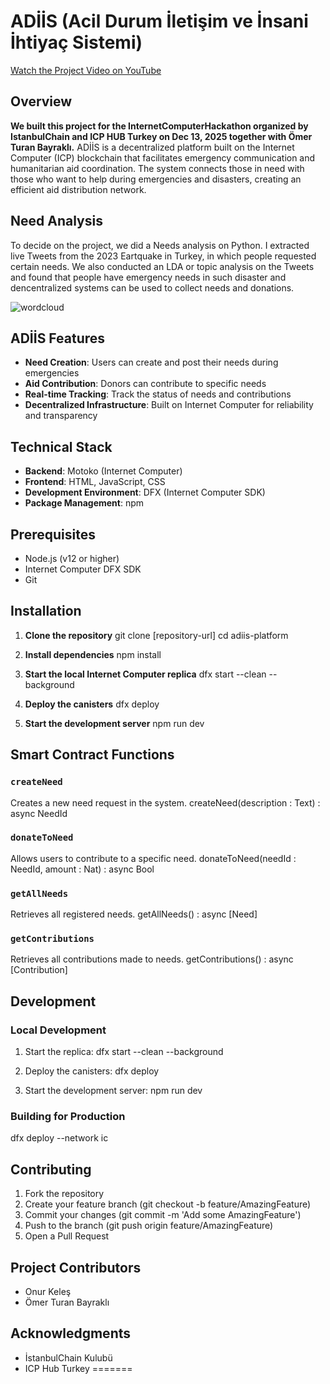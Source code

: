 # ADİİS (Acil Durum İletişim ve İnsani İhtiyaç Sistemi)

[Watch the Project Video on YouTube](https://www.youtube.com/watch?v=QLg1fjdluqc)



## Overview
**We built this project for the InternetComputerHackathon organized by IstanbulChain and ICP HUB Turkey on Dec 13, 2025 together with Ömer Turan Bayraklı.** ADİİS is a decentralized platform built on the Internet Computer (ICP) blockchain that facilitates emergency communication and humanitarian aid coordination. The system connects those in need with those who want to help during emergencies and disasters, creating an efficient aid distribution network.

## Need Analysis 
To decide on the project, we did a Needs analysis on Python. I extracted live Tweets from the 2023 Eartquake in Turkey, in which people requested certain needs. We also conducted an LDA or topic analysis on the Tweets and found that people have emergency needs in such disaster and dencentralized systems can be used to collect needs and donations.

![wordcloud](https://github.com/user-attachments/assets/2b2b23b4-ed48-4ce6-957d-1704e31454fb)

## ADİİS Features
- **Need Creation**: Users can create and post their needs during emergencies
- **Aid Contribution**: Donors can contribute to specific needs
- **Real-time Tracking**: Track the status of needs and contributions
- **Decentralized Infrastructure**: Built on Internet Computer for reliability and transparency

## Technical Stack
- **Backend**: Motoko (Internet Computer)
- **Frontend**: HTML, JavaScript, CSS
- **Development Environment**: DFX (Internet Computer SDK)
- **Package Management**: npm

## Prerequisites
- Node.js (v12 or higher)
- Internet Computer DFX SDK
- Git

## Installation

1. **Clone the repository**
git clone [repository-url]
cd adiis-platform

2. **Install dependencies**
npm install

3. **Start the local Internet Computer replica**
dfx start --clean --background

4. **Deploy the canisters**
dfx deploy

5. **Start the development server**
npm run dev

## Smart Contract Functions

### `createNeed`
Creates a new need request in the system.
createNeed(description : Text) : async NeedId

### `donateToNeed`
Allows users to contribute to a specific need.
donateToNeed(needId : NeedId, amount : Nat) : async Bool

### `getAllNeeds`
Retrieves all registered needs.
getAllNeeds() : async [Need]

### `getContributions`
Retrieves all contributions made to needs.
getContributions() : async [Contribution]

## Development

### Local Development
1. Start the replica:
dfx start --clean --background

2. Deploy the canisters:
dfx deploy

3. Start the development server:
npm run dev

### Building for Production
dfx deploy --network ic

## Contributing
1. Fork the repository
2. Create your feature branch (git checkout -b feature/AmazingFeature)
3. Commit your changes (git commit -m 'Add some AmazingFeature')
4. Push to the branch (git push origin feature/AmazingFeature)
5. Open a Pull Request

## Project Contributors
- Onur Keleş
- Ömer Turan Bayraklı
  
## Acknowledgments
- İstanbulChain Kulubü
- ICP Hub Turkey
=======
